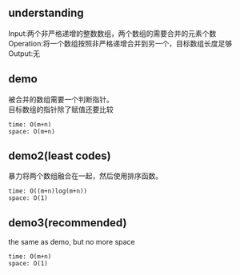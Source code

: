 ## understanding

Input:两个非严格递增的整数数组，两个数组的需要合并的元素个数<br>
Operation:将一个数组按照非严格递增合并到另一个，目标数组长度足够<br>
Output:无

## demo

被合并的数组需要一个判断指针。<br>
目标数组的指针除了赋值还要比较

```
time: O(m+n)
space: O(m+n)
```

## demo2(least codes)

暴力将两个数组融合在一起，然后使用排序函数。

```
time: O((m+n)log(m+n))
space: O(1)
```

## demo3(recommended)

the same as demo, but no more space

```
time: O(m+n)
space: O(1)
```

